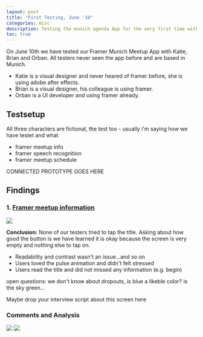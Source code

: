 ```yaml
---
layout: post
title: "First Testing, June '10"
categories: misc
description: Testing the munich agenda App for the very first time with 3 testers in a company environment.
toc: true
---
```


On June 10th we have tested our Framer Munich Meetup App with Katie, Brian and Orban. All testers never seen the app before and are based in Munich.

* Katie is a visual designer and never heared of framer before, she is using adobe after effects.
* Brian is a visual designer, his colleague is using framer.
* Orban is a UI developer and using framer already.

## Testsetup

All three characters are fictional, the test too - usually i'm saying how we have testet and what

* framer meetup info
* framer speech recognition
* framer meetup schedule

CONNECTED PROTOTYPE GOES HERE

## Findings 

### 1. [Framer meetup information](https://marieschweiz.github.io/ixd-documentation/#meetup-information)

<img src="../../../../materials/Meetupintro.gif" class="imgright"/>

**Conclusion:** None of our testers tried to tap the title. Asking about how good the button is we have learned it is okay because the screen is very empty and nothing else to tap on.

* Readability and contrast wasn't an issue...and so on
* Users loved the pulse animation and didn't felt stressed
* Users read the title and did not missed any information (e.g. begin)

open questions: we don't know about dropouts, is blue a likeble color? is the sky green...

Maybe drop your interview script about this screen here

### Comments and Analysis

<img src="https://marieschweiz.github.io/ixd-documentation/materials/testing-example.jpg" class="imgleft"/> 

<img src="https://marieschweiz.github.io/ixd-documentation/materials/Meetupintro-analysis.png" class="imgright"/>

